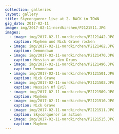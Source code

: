 ```yaml
---
collection: galleries
layout: gallery
title: Skyconqueror live at 2. BACK in TOWN
gig_date: 2017-02-11
image: img/2017-02-11-nordkirchen/P2121511.JPG
images:
  - image: img/2017-02-11-nordkirchen/P2121442.JPG
    caption: Mayhem und Nick Grave rocken
  - image: img/2017-02-11-nordkirchen/P2121462.JPG
    caption: Demondawn
  - image: img/2017-02-11-nordkirchen/P2121470.JPG
    caption: Messiah an den Drums
  - image: img/2017-02-11-nordkirchen/P2121496.JPG
    caption: Demondawn
  - image: img/2017-02-11-nordkirchen/P2121501.JPG
    caption: Nick Grave
  - image: img/2017-02-11-nordkirchen/P2121503.JPG
    caption: Messiah Of Evil
  - image: img/2017-02-11-nordkirchen/P2121509.JPG
    caption: Mayhem
  - image: img/2017-02-11-nordkirchen/P2121510.JPG
    caption: Nick Grave
  - image: img/2017-02-11-nordkirchen/P2121511.JPG
    caption: Skyconqueror in action
  - image: img/2017-02-11-nordkirchen/P2121515.JPG
    caption: Mayhem
---
```

